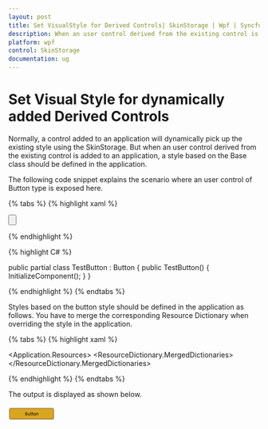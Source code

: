 ```yaml
---
layout: post
title: Set VisualStyle for Derived Controls| SkinStorage | Wpf | Syncfusion
description: When an user control derived from the existing control is added, a style based on the base class should be defined in the application.
platform: wpf
control: SkinStorage
documentation: ug
---
```


# Set Visual Style for dynamically added Derived Controls

Normally, a control added to an application will dynamically pick up the existing style using the SkinStorage. But when an user control derived from the existing control is added to an application, a style based on the Base class should be defined in the application. 

The following code snippet explains the scenario where an user control of Button type is exposed here.


{% tabs %}
{% highlight xaml %}

<Button x:Class="WpfApplication2.TestButton"
xmlns="http://schemas.microsoft.com/winfx/2006/xaml/presentation"
xmlns:x="http://schemas.microsoft.com/winfx/2006/xaml" 
Height="300" Width="300" xmlns:theme="http://schemas.syncfusion.com/wpf" theme:SkinStorage.VisualStyle="Blend">  
</Button>

{% endhighlight %}

{% highlight C# %}

public partial class TestButton : Button
{
    public TestButton()
    {
        InitializeComponent();
    }
}

{% endhighlight %}
{% endtabs %}

Styles based on the button style should be defined in the application as follows. You have to merge the corresponding Resource Dictionary when overriding the style in the application.

{% tabs %}
{% highlight xaml %}

<Application.Resources>
<ResourceDictionary>
<ResourceDictionary.MergedDictionaries>
<ResourceDictionary Source="/Syncfusion.Shared.WPF;component/SkinManager/BlendStyle.xaml"/>
</ResourceDictionary.MergedDictionaries>        
<Style TargetType="local:TestButton" BasedOn="{StaticResource BlendButtonStyle}">
<Setter Property="Background" Value="GoldenRod"/>
</Style>
</ResourceDictionary>
</Application.Resources>

{% endhighlight %}
{% endtabs %}

The output is displayed as shown below.

![Set visual style dynamically for derived controls](Set-Visual-Style-for-dynamically-added-Derived-Controls_images/Set-Visual-Style-for-dynamically-added-Derived-Controls_img1.png)
